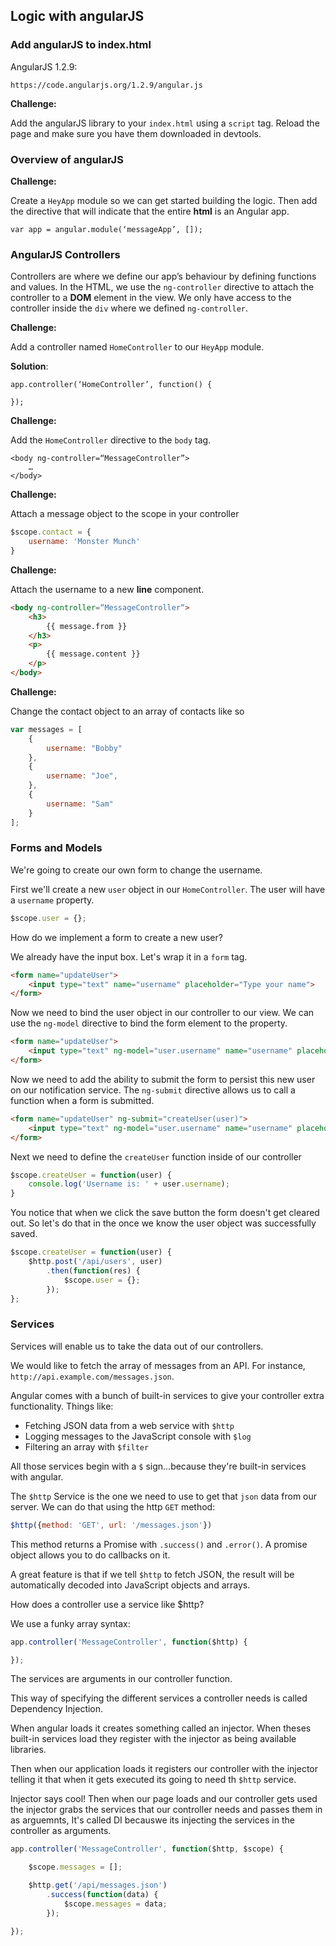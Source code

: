 ## Logic with angularJS

### Add angularJS to index.html

AngularJS 1.2.9:

```
https://code.angularjs.org/1.2.9/angular.js
```

**Challenge:**

Add the angularJS library to your ```index.html``` using a ```script``` tag. Reload the page and make sure you have them downloaded in devtools.

### Overview of angularJS

**Challenge:**

Create a ```HeyApp``` module so we can get started building the logic. Then add the directive that will indicate that the entire **html** is an Angular app.

```
var app = angular.module(‘messageApp’, []);
```

### AngularJS Controllers

Controllers are where we define our app’s behaviour by defining functions and values. In the HTML, we use the ```ng-controller``` directive to attach the controller to a **DOM** element in the view. We only have access to the controller inside the `div` where we defined `ng-controller`.

**Challenge:**

Add a controller named `HomeController` to our `HeyApp` module.

**Solution**:

	app.controller(‘HomeController’, function() {

	});

**Challenge:**

Add the `HomeController` directive to the `body` tag.

	<body ng-controller=“MessageController”>
		…
	</body>

**Challenge:**

Attach a message object to the scope in your controller

```js
$scope.contact = {
    username: 'Monster Munch'
}
```

**Challenge:**

Attach the username to a new **line** component.

```html
<body ng-controller=“MessageController“>
    <h3>
        {{ message.from }}
    </h3>
    <p>
        {{ message.content }}
    </p>
</body>
```


**Challenge:**

Change the contact object to an array of contacts like so

```js
var messages = [
    {
    	username: "Bobby"
    },
    {
    	username: "Joe",
    },
    {
        username: "Sam"
    }
];
```

### Forms and Models

We're going to create our own form to change the username.

First we'll create a new ```user``` object in our ```HomeController```. The user will have a ```username``` property.

```javascript
$scope.user = {};
```

How do we implement a form to create a new user?

We already have the input box. Let's wrap it in a ```form``` tag.

```html
<form name="updateUser">
    <input type="text" name="username" placeholder="Type your name">
</form>
```

Now we need to bind the user object in our controller to our view. We can use the ```ng-model``` directive to bind the form element to the property.

```html
<form name="updateUser">
    <input type="text" ng-model="user.username" name="username" placeholder="Type your name">
</form>
```

Now we need to add the ability to submit the form to persist this new user on our notification service. The ```ng-submit``` directive allows us to call a function when a form is submitted.

```html
<form name="updateUser" ng-submit="createUser(user)">
    <input type="text" ng-model="user.username" name="username" placeholder="Type your name">
</form>
```

Next we need to define the ```createUser``` function inside of our controller

```javascript
$scope.createUser = function(user) {
	console.log('Username is: ' + user.username);
}
```

You notice that when we click the save button the form doesn't get cleared out. So let's do that in the once we know the user object was successfully saved.

```javascript
$scope.createUser = function(user) {
	$http.post('/api/users', user)
    	.then(function(res) {
        	$scope.user = {};
        });
};
```

### Services

Services will enable us to take the data out of our controllers.

We would like to fetch the array of messages from an API. For instance, ```http://api.example.com/messages.json```.

Angular comes with a bunch of built-in services to give your controller extra functionality. Things like:

- Fetching JSON data from a web service with ```$http```
- Logging messages to the JavaScript console with ```$log```
- Filtering an array with ```$filter```

All those services begin with a ```$``` sign...because they're built-in services with angular.

The ```$http``` Service is the one we need to use to get that ```json``` data from our server. We can do that using the http ```GET``` method:

```js
$http({method: 'GET', url: '/messages.json'})
```

This method returns a Promise with ```.success()``` and ```.error()```. A promise object allows you to do callbacks on it.

A great feature is that if we tell ```$http``` to fetch JSON, the result will be automatically decoded into JavaScript objects and arrays.

How does a controller use a service like $http?

We use a funky array syntax:
```js
app.controller('MessageController', function($http) {

});
```

The services are arguments in our controller function.

This way of specifying the different services a controller needs is called Dependency Injection.

When angular loads it creates something called an injector. When theses built-in services load they register with the injector as being available libraries.

Then when our application loads it registers our controller with the injector telling it that when it gets executed its going to need th ```$http``` service.

Injector says cool! Then when our page loads and our controller gets used the injector grabs the services that our controller needs  and passes them in as arguemnts, It's called DI becauswe its injecting the services in the controller as arguments.

```js
app.controller('MessageController', function($http, $scope) {

	$scope.messages = [];

	$http.get('/api/messages.json')
    	.success(function(data) {
        	$scope.messages = data;
        });

});
```

